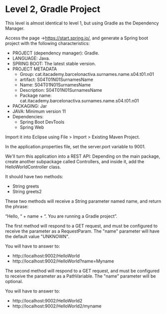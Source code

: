 # Level 2, Gradle Project
This level is almost identical to level 1, but using Gradle as the Dependency Manager.

Access the page ->https://start.spring.io/, and generate a Spring boot project with the following characteristics:


- PROJECT (dependency manager): Gradle.
- LANGUAGE: Java.
- SPRING BOOT: The latest stable version.
- PROJECT METADATA
    - Group: cat.itacademy.barcelonactiva.surnames.name.s04.t01.n01
    - artifact: S04T01N01SurnamesName
    - Name: S04T01N01SurnamesName
    - Description: S04T01N01SurnamesName
    - Package name: cat.itacademy.barcelonactiva.surnames.name.s04.t01.n01
- PACKAGING: Jar
- JAVA: Minimum version 11
- Dependencies:
    - Spring Boot DevTools
    - Spring Web

Import it into Eclipse using File > Import > Existing Maven Project.

In the application.properties file, set the server.port variable to 9001.

We'll turn this application into a REST API:
Depending on the main package, create another subpackage called Controllers, and inside it, add the HelloWorldController class.

It should have two methods:
- String greets
- String greets2

These two methods will receive a String parameter named name, and return the phrase:

“Hello, “ + name + “. You are running a Gradle project”.


The first method will respond to a GET request, and must be configured to receive the parameter as a RequestParam. The "name" parameter will have the default value "UNKNOWN".

You will have to answer to:

- http://localhost:9002/HelloWorld
- http://localhost:9002/HelloWorld?name=Myname



The second method will respond to a GET request, and must be configured to receive the parameter as a PathVariable. The "name" parameter will be optional.

You will have to answer to:

- http://localhost:9002/HelloWorld2
- http://localhost:9002/HelloWorld2/myname